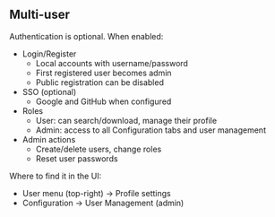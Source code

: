 ## Multi-user

Authentication is optional. When enabled:

- Login/Register
  - Local accounts with username/password
  - First registered user becomes admin
  - Public registration can be disabled
- SSO (optional)
  - Google and GitHub when configured
- Roles
  - User: can search/download, manage their profile
  - Admin: access to all Configuration tabs and user management
- Admin actions
  - Create/delete users, change roles
  - Reset user passwords

Where to find it in the UI:
- User menu (top-right) → Profile settings
- Configuration → User Management (admin)